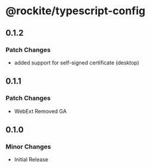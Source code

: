 # @rockite/typescript-config

## 0.1.2

### Patch Changes

- added support for self-signed certificate (desktop)

## 0.1.1

### Patch Changes

- WebExt Removed GA

## 0.1.0

### Minor Changes

- Initial Release
